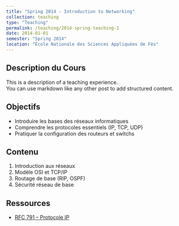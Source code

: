 ```yaml
---
title: "Spring 2014 - Introduction to Networking"
collection: teaching
type: "Teaching"
permalink: /teaching/2014-spring-teaching-1
date: 2014-01-01
semester: "Spring 2014"
location: "École Nationale des Sciences Appliquées de Fès"
---
```


## Description du Cours
This is a description of a teaching experience.  
You can use markdown like any other post to add structured content.  

## Objectifs
- Introduire les bases des réseaux informatiques  
- Comprendre les protocoles essentiels (IP, TCP, UDP)  
- Pratiquer la configuration des routeurs et switchs  

## Contenu
1. Introduction aux réseaux  
2. Modèle OSI et TCP/IP  
3. Routage de base (RIP, OSPF)  
4. Sécurité réseau de base  

## Ressources
- [RFC 791 – Protocole IP](https://www.rfc-)
